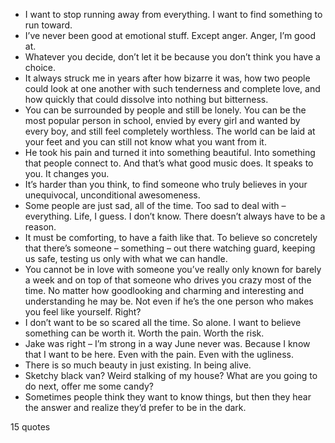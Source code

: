  - I want to stop running away from everything. I want to find something to run toward.
 - I’ve never been good at emotional stuff. Except anger. Anger, I’m good at.
 - Whatever you decide, don’t let it be because you don’t think you have a choice.
 - It always struck me in years after how bizarre it was, how two people could look at one another with such tenderness and complete love, and how quickly that could dissolve into nothing but bitterness.
 - You can be surrounded by people and still be lonely. You can be the most popular person in school, envied by every girl and wanted by every boy, and still feel completely worthless. The world can be laid at your feet and you can still not know what you want from it.
 - He took his pain and turned it into something beautiful. Into something that people connect to. And that’s what good music does. It speaks to you. It changes you.
 - It’s harder than you think, to find someone who truly believes in your unequivocal, unconditional awesomeness.
 - Some people are just sad, all of the time. Too sad to deal with – everything. Life, I guess. I don’t know. There doesn’t always have to be a reason.
 - It must be comforting, to have a faith like that. To believe so concretely that there’s someone – something – out there watching guard, keeping us safe, testing us only with what we can handle.
 - You cannot be in love with someone you’ve really only known for barely a week and on top of that someone who drives you crazy most of the time. No matter how goodlooking and charming and interesting and understanding he may be. Not even if he’s the one person who makes you feel like yourself. Right?
 - I don’t want to be so scared all the time. So alone. I want to believe something can be worth it. Worth the pain. Worth the risk.
 - Jake was right – I’m strong in a way June never was. Because I know that I want to be here. Even with the pain. Even with the ugliness.
 - There is so much beauty in just existing. In being alive.
 - Sketchy black van? Weird stalking of my house? What are you going to do next, offer me some candy?
 - Sometimes people think they want to know things, but then they hear the answer and realize they’d prefer to be in the dark.

15 quotes